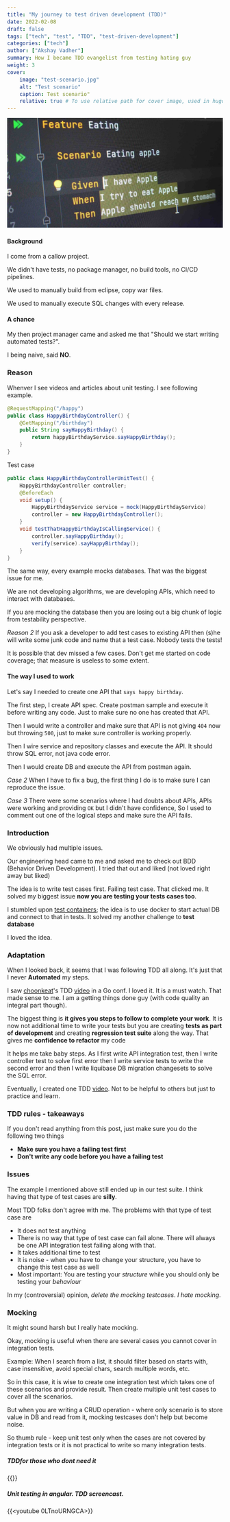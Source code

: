 ```yaml
---
title: "My journey to test driven development (TDD)"
date: 2022-02-08
draft: false
tags: ["tech", "test", "TDD", "test-driven-development"]
categories: ["tech"]
author: ["Akshay Vadher"]
summary: How I became TDD evangelist from testing hating guy
weight: 3
cover:
    image: "test-scenario.jpg"
    alt: "Test scenario"
    caption: Test scenario"
    relative: true # To use relative path for cover image, used in hugo Page-bundles
---
```

![test scenario](test-scenario.jpg)

#### Background
I come from a callow project.

We didn't have tests, no package manager, no build tools, no CI/CD pipelines.

We used to manually build from eclipse, copy war files.

We used to manually execute SQL changes with every release.  

#### A chance
My then project manager came and asked me that "Should we start writing automated tests?".

I being naive, said **NO**.

### Reason
Whenver I see videos and articles about unit testing. I see following example. 

```java
@RequestMapping("/happy")
public class HappyBirthdayController() {
    @GetMapping("/birthday")
    public String sayHappyBirthday() {
        return happyBirthdayService.sayHappyBirthday();
    }
}
```
Test case
```java
public class HappyBirthdayControllerUnitTest() {
    HappyBirthdayController controller;
    @BeforeEach
    void setup() {
        HappyBirthdayService service = mock(HappyBirthdayService)
        controller = new HappyBirthdayController();
    }
    void testThatHappyBirthdayIsCallingService() {
        controller.sayHappyBirthday();
        verify(service).sayHappyBirthday();
    }
}
```
The same way, every example mocks databases. That was the biggest issue for me. 

We are not developing algorithms, we are developing APIs, which need to interact with databases.

If you are mocking the database then you are losing out a big chunk of logic from testability perspective. 

_Reason 2_
If you ask a developer to add test cases to existing API then (s)he will write some junk code and name that a test case. Nobody tests the tests!

It is possible that dev missed a few cases. Don't get me started on code coverage; that measure is useless to some extent. 


#### The way I used to work
Let's say I needed to create one API that `says happy birthday`.

The first step, I create API spec. Create postman sample and execute it before writing any code. Just to make sure no one has created that API. 

Then I would write a controller and make sure that API is not giving `404` now but throwing `500`, just to make sure controller is working properly.

Then I wire service and repository classes and execute the API. It should throw SQL error, not java code error. 

Then I would create DB and execute the API from postman again. 

_Case 2_
When I have to fix a bug, the first thing I do is to make sure I can reproduce the issue. 

_Case 3_
There were some scenarios where I had doubts about APIs, APIs were working and providing `OK` but I didn't have confidence, So I used to comment out one of the logical steps and make sure the API fails. 

### Introduction
We obviously had multiple issues. 

Our engineering head came to me and asked me to check out BDD (Behavior Driven Development). I tried that out and liked (not loved right away but liked)

The idea is to write test cases first. Failing test case. That clicked me. It solved my biggest issue **now you are testing your tests cases too**.

I stumbled upon [test containers](https://www.testcontainers.org/); the idea is to use docker to start actual DB and connect to that in tests. It solved my another challenge to **test database**

I loved the idea. 

### Adaptation
When I looked back, it seems that I was following TDD all along. It's just that I never **Automated** my steps. 

I saw [choonkeat](https://github.com/choonkeat)'s TDD [video](#tddfor-those-who-dont-need-it) in a Go conf. I loved it. It is a must watch. That made sense to me. I am a getting things done guy (with code quality an integral part though). 

The biggest thing is **it gives you steps to follow to complete your work**. It is now not additional time to write your tests but you are creating **tests as part of development** and creating **regression test suite** along the way. That gives me **confidence to refactor** my code

It helps me take baby steps. As I first write API integration test, then I write controller test to solve first error then I write service tests to write the second error and then I write liquibase DB migration changesets to solve the SQL error. 

Eventually, I created one TDD [video](#unit-testing-in-angular-tdd-screencast). Not to be helpful to others but just to practice and learn.  

### TDD rules - takeaways
If you don't read anything from this post, just make sure you do the following two things
* **Make sure you have a failing test first**
* **Don't write any code before you have a failing test**

### Issues
The example I mentioned above still ended up in our test suite. I think having that type of test cases are **silly**. 

Most TDD folks don't agree with me. The problems with that type of test case are
* It does not test anything
* There is no way that type of test case can fail alone. There will always be one API integration test failing along with that. 
* It takes additional time to test
* It is noise - when you have to change your structure, you have to change this test case as well
* Most important: You are testing your _structure_ while you should only be testing your _behaviour_

In my (controversial) opinion, _delete the mocking testcases_. _I hate mocking_.

### Mocking
It might sound harsh but I really hate mocking. 

Okay, mocking is useful when there are several cases you cannot cover in integration tests. 

Example: When I search from a list, it should filter based on starts with, case insensitive, avoid special chars, search multiple words, etc. 

So in this case, it is wise to create one integration test which takes one of these scenarios and provide result. Then create multiple unit test cases to cover all the scenarios. 

But when you are writing a CRUD operation - where only scenario is to store value in DB and read from it, mocking testcases don't help but become noise. 

So thumb rule - keep unit test only when the cases are not covered by integration tests or it is not practical to write so many integration tests.  

##### TDDfor those who dont need it
{{<youtube a6oP24CSdUg>}}

##### Unit testing in angular. TDD screencast.
{{<youtube 0LTnoURNGCA>}}